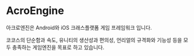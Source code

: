 # AcroEngine

아크로엔진은 Android와 iOS 크래스플랫폼 게임 프레임워크 입니다.

코코스의 단순함과 속도, 유니티의 생산성과 편의성, 언리얼의 규격화와 기능성 등을 모두 충족하는 게임엔진을 목표로 하고 있습니다.
